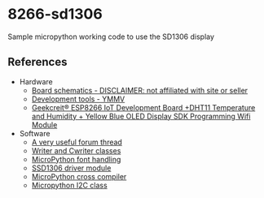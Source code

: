 # 8266-sd1306
Sample micropython working code to use the SD1306 display 


## References
- Hardware
  - [Board schematics - DISCLAIMER: not affiliated with site or seller](http://myosuploads3.banggood.com/products/20190510/20190510050818IOTESP8266V1.0Schematic.pdf)
  - [Development tools - YMMV](http://myosuploads3.banggood.com/products/20190730/20190730233053ESP8266-IOT-Tutorial.rar)
  - [Geekcreit® ESP8266 IoT Development Board +DHT11 Temperature and Humidity + Yellow Blue OLED Display SDK Programming Wifi Module](https://usa.banggood.com/Geekcreit-ESP8266-IoT-Development-Board-DHT11-Temperature-and-Humidity-Yellow-Blue-OLED-Display-SDK-Programming-Wifi-Module-p-1471313.html?cur_warehouse=CN)
- Software
  - [A very useful forum thread](https://forum.micropython.org/viewtopic.php?t=5589)
  - [Writer and Cwriter classes](https://github.com/peterhinch/micropython-font-to-py/blob/master/writer/WRITER.md)
  - [MicroPython font handling](https://github.com/peterhinch/micropython-font-to-py)
  - [SSD1306 driver module](https://github.com/micropython/micropython/blob/master/drivers/display/ssd1306.py)
  - [MicroPython cross compiler](https://github.com/micropython/micropython/tree/master/mpy-cross)
  - [Micropython I2C class](https://docs.micropython.org/en/latest/library/machine.I2C.html)

